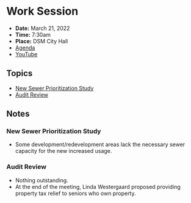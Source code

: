 # Work Session

- **Date:** March 21, 2022
- **Time:** 7:30am
- **Place:** DSM City Hall
- [Agenda](https://councildocs.dsm.city/agendas/2022/20220321%20councilworksession.pdf)
- [YouTube](https://youtu.be/J1UlVJt-S_A)

## Topics

- [New Sewer Prioritization Study](https://www.dsm.city/document_center/City%20Clerk/Work%20Sessions/2022/Council%20Worksession%20-%202022-0321%20-%20Sewer%20Prioritization.pdf?pdf=Sewer%20Prioritizaton&t=1647744971786)
- [Audit Review](https://www.dsm.city/document_center/City%20Clerk/Work%20Sessions/2022/Auditor's%20Report%20to%20Council%20-%202022.03.21.pdf?pdf=Audit%20Presentation&t=1647744971786)

## Notes

### New Sewer Prioritization Study

- Some development/redevelopment areas lack the necessary sewer capacity for the new increased usage.

### Audit Review

- Nothing outstanding.
- At the end of the meeting, Linda Westergaard proposed providing property tax relief to seniors who own property.
